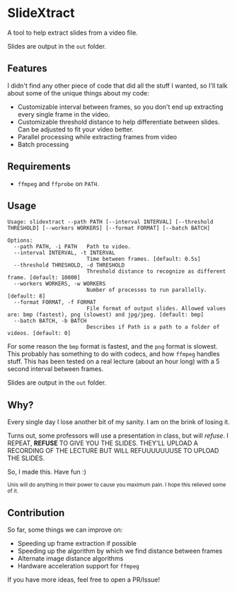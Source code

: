 # SlideXtract

A tool to help extract slides from a video file.

Slides are output in the `out` folder.

## Features

I didn't find any other piece of code that did all the stuff I wanted, so I'll talk about some of the unique things about my code:

- Customizable interval between frames, so you don't end up extracting every single frame in the video.
- Customizable threshold distance to help differentiate between slides. Can be adjusted to fit your video better.
- Parallel processing while extracting frames from video
- Batch processing

## Requirements

- `ffmpeg` and `ffprobe` on `PATH`.

## Usage

```
Usage: slidextract --path PATH [--interval INTERVAL] [--threshold THRESHOLD] [--workers WORKERS] [--format FORMAT] [--batch BATCH]

Options:
  --path PATH, -i PATH   Path to video.
  --interval INTERVAL, -t INTERVAL
                         Time between frames. [default: 0.5s]
  --threshold THRESHOLD, -d THRESHOLD
                         Threshold distance to recognize as different frame. [default: 10000]
  --workers WORKERS, -w WORKERS
                         Number of processes to run parallelly. [default: 8]
  --format FORMAT, -f FORMAT
                         File format of output slides. Allowed values are: bmp (fastest), png (slowest) and jpg/jpeg. [default: bmp]
  --batch BATCH, -b BATCH
                         Describes if Path is a path to a folder of videos. [default: 0]
```

For some reason the `bmp` format is fastest, and the `png` format is slowest. This probably has something to do with codecs, and how `ffmpeg` handles stuff. This has been tested on a real lecture (about an hour long) with a 5 second interval between frames.

Slides are output in the `out` folder.

## Why?

Every single day I lose another bit of my sanity. I am on the brink of losing it.

Turns out, some professors will use a presentation in class, but will _refuse_. I REPEAT, **REFUSE** TO GIVE YOU THE SLIDES. THEY'LL UPLOAD A RECORDING OF THE LECTURE BUT WILL REFUUUUUUUSE TO UPLOAD THE SLIDES.

So, I made this. Have fun :)

<sup>Unis will do anything in their power to cause you maximum pain. I hope this relieved some of it.</sup>

## Contribution

So far, some things we can improve on:

- Speeding up frame extraction if possible
- Speeding up the algorithm by which we find distance between frames
- Alternate image distance algorithms
- Hardware acceleration support for `ffmpeg`

If you have more ideas, feel free to open a PR/Issue!
